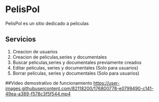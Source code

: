 # PelisPol

PelisPol es un sitio dedicado a peliculas

## Servicios
1. Creacion de usuarios
2. Creacion de peliculas,series y documentales
3. Buscar peliculas,series y documentales previamente creados
4. Editar peliculas, series y documentales (Solo para usuarios)
5. Borrar peliculas, series y documentales (Solo para usuarios)


##Video demostrativo de funcionamiento
https://user-images.githubusercontent.com/82118200/176800778-e0799490-c141-49ea-a389-f578c3f5f544.mp4

